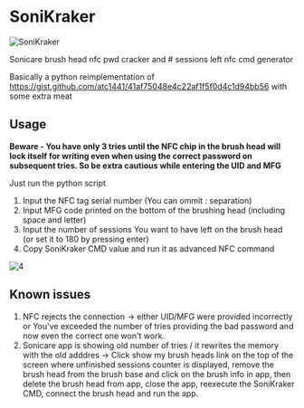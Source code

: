 # SoniKraker
![SoniKraker](https://github.com/filipsworks/SoniKraker/assets/47939098/4e77b4be-fa3b-431e-9bb0-801b8e9ca279)

Sonicare brush head nfc pwd cracker and # sessions left nfc cmd generator

Basically a python reimplementation of https://gist.github.com/atc1441/41af75048e4c22af1f5f0d4c1d94bb56 with some extra meat

## Usage
**Beware - You have only 3 tries until the NFC chip in the brush head will lock itself for writing even when using the correct password on subsequent tries. So be extra cautious while entering the UID and MFG**

Just run the python script

1. Input the NFC tag serial number (You can ommit : separation)
2. Input MFG code printed on the bottom of the brushing head (including space and letter)
3. Input the number of sessions You want to have left on the brush head (or set it to 180 by pressing enter)
4. Copy SoniKraker CMD value and run it as advanced NFC command

![4](https://github.com/filipsworks/SoniKraker/assets/47939098/35d49395-d859-49b5-b38b-bb0d8801c92e)


## Known issues
1. NFC rejects the connection -> either UID/MFG were provided incorrectly or You've exceeded the number of tries providing the bad password and now even the correct one won't work.
2. Sonicare app is showing old number of tries / it rewrites the memory with the old adddres -> Click show my brush heads link on the top of the screen where unfinished sessions counter is displayed, remove the brush head from the brush base and click on the brush info in app, then delete the brush head from app, close the app, reexecute the SoniKraker CMD, connect the brush head and run the app.
